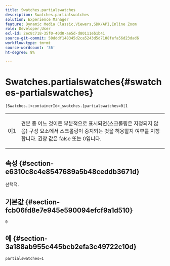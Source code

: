 ```yaml
---
title: Swatches.partialswatches
description: Swatches.partialswatches
solution: Experience Manager
feature: Dynamic Media Classic,Viewers,SDK/API,Inline Zoom
role: Developer,User
exl-id: 2ec8c718-35f0-40d0-ae5d-d80111eb1b41
source-git-commit: 50dddf148345d2ca5243d5d7108fefa56d23dad6
workflow-type: tm+mt
source-wordcount: '36'
ht-degree: 8%

---
```


# Swatches.partialswatches{#swatches-partialswatches}

`[Swatches.|<containerId>_swatches.]partialswatches=0|1`

<table id="table_4B8CEC134277403A840A050BD8C8CE2B"> 
 <tbody> 
  <tr> 
   <td> <p> <span class="codeph"> 0|1</span> </p> </td> 
   <td> <p> 견본 중 어느 것이든 부분적으로 표시되면(스크롤링은 지정되지 않음) 구성 요소에서 스크롤링이 중지되는 것을 허용할지 여부를 지정합니다. 권장 값은 <span class="codeph"> false</span> 또는 <span class="codeph"> 0</span>입니다. </p> </td> 
  </tr> 
 </tbody> 
</table>

## 속성 {#section-e6310c8c4e8547689a5b48ceddb3671d}

선택적.

## 기본값 {#section-fcb06fd8e7e945e590094efcf9a1d510}

`0`

## 예 {#section-3a188ab955c445bcb2efa3c49722c10d}

`partialswatches=1`
